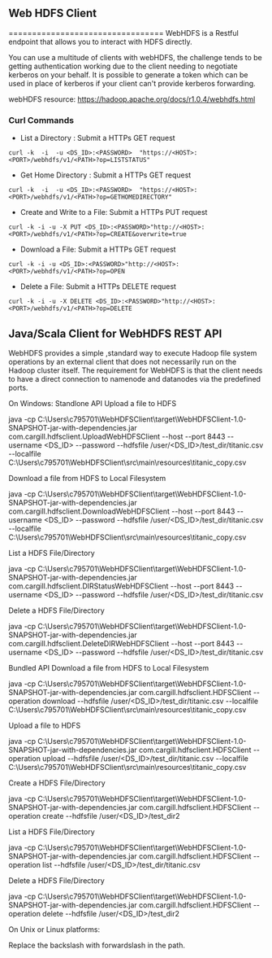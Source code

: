 ## Web HDFS Client
=================================
WebHDFS is a Restful endpoint that allows you to interact with HDFS directly.

You can use a multitude of clients with webHDFS, the challenge tends to be getting authentication working due to the client needing to negotiate kerberos on your behalf. It is possible to generate a token which can be used in place of kerberos if your client can't provide kerberos forwarding.

webHDFS resource: https://hadoop.apache.org/docs/r1.0.4/webhdfs.html

### Curl Commands
- List a Directory : Submit a HTTPs GET request

`curl -k  -i  -u <DS_ID>:<PASSWORD>  "https://<HOST>:<PORT>/webhdfs/v1/<PATH>?op=LISTSTATUS"`

- Get Home Directory : Submit a HTTPs GET request

`curl -k  -i  -u <DS_ID>:<PASSWORD>  "https://<HOST>:<PORT>/webhdfs/v1/<PATH>?op=GETHOMEDIRECTORY"`

- Create and Write to a File: Submit a HTTPs PUT request

`curl -k -i -u -X PUT <DS_ID>:<PASSWORD>"http://<HOST>:<PORT>/webhdfs/v1/<PATH>?op=CREATE&overwrite=true`

- Download a File: Submit a HTTPs GET request

`curl -k -i -u <DS_ID>:<PASSWORD>"http://<HOST>:<PORT>/webhdfs/v1/<PATH>?op=OPEN`

- Delete a File: Submit a HTTPs DELETE request

`curl -k -i -u -X DELETE <DS_ID>:<PASSWORD>"http://<HOST>:<PORT>/webhdfs/v1/<PATH>?op=DELETE`

## Java/Scala Client for WebHDFS REST API

WebHDFS provides a simple ,standard way to execute Hadoop file system operations by an external client that does not necessarily run on the Hadoop cluster itself. The requirement for WebHDFS is that the client needs to have a direct connection to namenode and datanodes via the predefined ports.

On Windows:
Standlone API
Upload a file to HDFS

java -cp C:\Users\c795701\WebHDFSClient\target\WebHDFSClient-1.0-SNAPSHOT-jar-with-dependencies.jar com.cargill.hdfsclient.UploadWebHDFSClient --host <HOSTNAME> --port 8443 --username <DS_ID> --password  <PASSWORD> --hdfsfile /user/<DS_ID>/test_dir/titanic.csv --localfile
C:\\Users\\c795701\\WebHDFSClient\\src\\main\\resources\\titanic_copy.csv

Download a file from HDFS to Local Filesystem

java -cp C:\Users\c795701\WebHDFSClient\target\WebHDFSClient-1.0-SNAPSHOT-jar-with-dependencies.jar com.cargill.hdfsclient.DownloadWebHDFSClient --host <HOSTNAME> --port 8443 --username <DS_ID> --password  <PASSWORD> --hdfsfile /user/<DS_ID>/test_dir/titanic.csv --localfile
C:\\Users\\c795701\\WebHDFSClient\\src\\main\\resources\\titanic_copy.csv

List a HDFS File/Directory

java -cp C:\Users\c795701\WebHDFSClient\target\WebHDFSClient-1.0-SNAPSHOT-jar-with-dependencies.jar com.cargill.hdfsclient.DIRStatusWebHDFSClient --host <HOSTNAME> --port 8443 --username <DS_ID> --password  <PASSWORD> --hdfsfile /user/<DS_ID>/test_dir/titanic.csv

Delete a HDFS File/Directory

java -cp C:\Users\c795701\WebHDFSClient\target\WebHDFSClient-1.0-SNAPSHOT-jar-with-dependencies.jar com.cargill.hdfsclient.DeleteDIRWebHDFSClient --host <HOSTNAME> --port 8443 --username <DS_ID> --password  <PASSWORD> --hdfsfile /user/<DS_ID>/test_dir/titanic.csv

Bundled API
Download a file from HDFS to Local Filesystem

java -cp C:\Users\c795701\WebHDFSClient\target\WebHDFSClient-1.0-SNAPSHOT-jar-with-dependencies.jar com.cargill.hdfsclient.HDFSClient --operation download --hdfsfile /user/<DS_ID>/test_dir/titanic.csv --localfile C:\\Users\\c795701\\WebHDFSClient\\src\\main\\resources\\titanic_copy.csv

Upload a file to HDFS

java -cp C:\Users\c795701\WebHDFSClient\target\WebHDFSClient-1.0-SNAPSHOT-jar-with-dependencies.jar com.cargill.hdfsclient.HDFSClient --operation upload --hdfsfile /user/<DS_ID>/test_dir/titanic.csv --localfile C:\\Users\\c795701\\WebHDFSClient\\src\\main\\resources\\titanic_copy.csv

Create a HDFS File/Directory

java -cp C:\Users\c795701\WebHDFSClient\target\WebHDFSClient-1.0-SNAPSHOT-jar-with-dependencies.jar com.cargill.hdfsclient.HDFSClient --operation create --hdfsfile /user/<DS_ID>/test_dir2

List a HDFS File/Directory

java -cp C:\Users\c795701\WebHDFSClient\target\WebHDFSClient-1.0-SNAPSHOT-jar-with-dependencies.jar com.cargill.hdfsclient.HDFSClient --operation list --hdfsfile /user/<DS_ID>/test_dir/titanic.csv

Delete a HDFS File/Directory

java -cp C:\Users\c795701\WebHDFSClient\target\WebHDFSClient-1.0-SNAPSHOT-jar-with-dependencies.jar com.cargill.hdfsclient.HDFSClient --operation delete --hdfsfile /user/<DS_ID>/test_dir2

On Unix or Linux platforms:

Replace the backslash with forwardslash in the path. 
